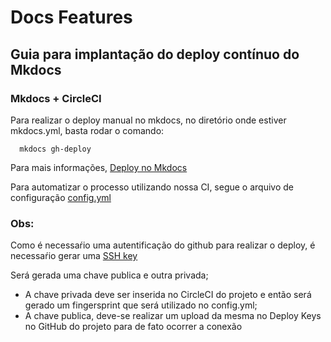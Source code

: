 # Docs Features

## Guia para implantação do deploy contínuo do Mkdocs
### Mkdocs + CircleCI

Para realizar o deploy manual no mkdocs, no diretório onde estiver mkdocs.yml, basta rodar o comando:

```
  mkdocs gh-deploy  
```
Para mais informações, [Deploy no Mkdocs](https://www.mkdocs.org/user-guide/deploying-your-docs/) 

Para automatizar o processo utilizando nossa CI, segue o arquivo de configuração [config.yml](https://github.com/thiagorpereira/DocsFeatures/blob/master/.circleci/config.yml)

### Obs:
Como é necessaŕio uma autentificação do github para realizar o deploy, é necessaŕio gerar uma [SSH key](https://help.github.com/en/enterprise/2.17/user/authenticating-to-github/generating-a-new-ssh-key-and-adding-it-to-the-ssh-agent)

Será gerada uma chave publica e outra privada;
* A chave privada deve ser inserida no CircleCI do projeto e então será gerado um fingersprint que será utilizado no config.yml; 
* A chave publica, deve-se realizar um upload da mesma no Deploy Keys no GitHub do projeto para de fato ocorrer a conexão



